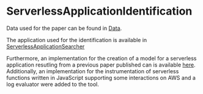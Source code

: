 # ServerlessApplicationIdentification
Data used for the paper can be found in [Data](Data).

The application used for the identification is available in [ServerlessApplicationSearcher](ServerlessApplicationSearcher)

Furthermore, an implementation for the creation of a model for a serverless
application resutling from a previous paper published can is available [here](https://github.com/snwinz/ServerlessApplicationTool). Additionally, an implementation for the instrumentation of serverless functions written in JavaScript supporting some interactions on AWS and a log evaluator were added to the tool.

